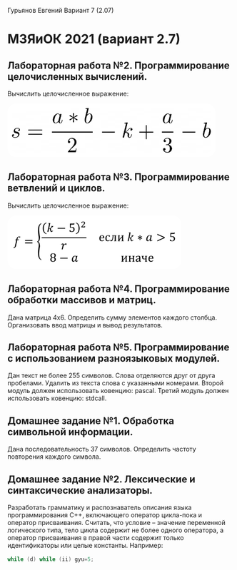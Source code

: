 Гурьянов Евгений
Вариант 7 (2.07)


# МЗЯиОК 2021 (вариант 2.7)

## Лабораторная работа №2. Программирование целочисленных вычислений.
Вычислить целочисленное выражение:

<img src="2.png" style="background-color: white; padding: 10px; border-radius: 20px" height="100pt">

## Лабораторная работа №3. Программирование ветвлений и циклов.
Вычислить целочисленное выражение:

<img src="1.png" style="background-color: white; padding: 10px; border-radius: 20px" height="100pt">

## Лабораторная работа №4. Программирование обработки массивов и матриц.
Дана матрица 4х6. Определить сумму элементов каждого столбца. Организовать ввод матрицы и вывод результатов.

## Лабораторная работа №5. Программирование с использованием разноязыковых модулей.
Дан текст не более 255 символов. Слова отделяются друг от друга пробелами. Удалить из текста слова с указанными номерами.
Второй модуль должен использовать ковенцию: pascal.
Третий модуль должен использовать ковенцию: stdcall.

## Домашнее задание №1. Обработка символьной информации.
Дана последовательность 37 символов. Определить частоту повторения каждого символа.

## Домашнее задание №2. Лексические и синтаксические анализаторы.
Разработать грамматику и распознаватель описания языка программирования C++, включающего оператор цикла-пока и оператор присваивания. Считать, что условие – значение переменной логического типа, тело цикла содержит не более одного оператора, а оператор присваивания в правой части содержит только идентификаторы или целые константы. Например:

```c++
while (d) while (ii) gyu=5;
```
